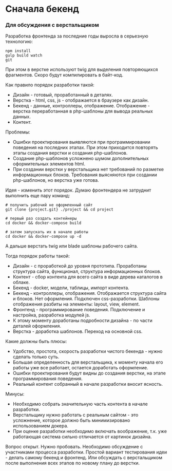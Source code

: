 # Сначала бекенд

### Для обсуждения с верстальщиком

Разработка фронтенда за последние годы выросла в серьезную технологию:
```
npm install
gulp build watch
git
```

При этом в верстке используют twig для выделения повторяющихся фрагментов.
Скоро будут компилировать в байт-код.

Как правило порядок разработки такой:
* Дизайн - готовый, проработанный в деталях.
* Верстка - html, css, js - отображается в браузере как дизайн.
* Бекенд - данные, контроллеры, отображение. Отображение - верстка переработанная в php-шаблоны для вывода реальных данных.
* Контент.

Проблемы:
* Ошибки проектирования выявляются при программировании поведения на последних этапах. При этом приходится повторять этапы создания верстки и создания php-шаблонов.
* Создание php-шаблонов усложнено шумом дополнительных оформительных элементов html.
* При создании верстки у верстальщика нет требований по разметке информационных блоков. Требования выясняются при создании php-шаблонов, но верстка уже готова.

Идея - изменить этот порядок. Думаю фронтендера не затруднит выполнить еще пару команд:
```
# получить рабочий не оформленный сайт
git clone {project.git} ./project && cd project

# первый раз создать контейнеры
cd docker && docker-compose build

# затем запускать их в начале работы
cd docker && docker-compose up -d
```

А дальше верстать twig или blade шаблоны рабочего сайта.

Тогда порядок работы такой:
* Дизайн - с проработкой до уровня прототипа. Проработаны структура сайта, функционал, структура информационных блоков.
* Контент - сбор контента для всего сайта в виде дерева каталогов в облаке.
* Бекенд - docker, модели, таблицы, импорт контента.
* Бекенд - контроллеры, отображения. Отображается структура сайта и блоков. Нет оформления. Подключен css-разработки. Шаблоны отображения разбиты на элементы: layout, view, element.
* Фронтенд - программирование поведения. Подключение и настройка, разработка модулей js.
* К этому моменту доработаны подробности дизайна - по части деталей оформления.
* Верстка - доработка шаблонов. Переход на основной css.

Какие должны быть плюсы:
* Удобство, простота, скорость разработки чистого бекенда - нужно сделать только суть.
* Большая определенность для верстальщика, к моменту начала его работы уже все работает, остается доработать оформление.
* Ошибки проектирования будут видны до создания верстки, на этапе программирования поведения.
* Реальный контент собранный в начале разработки вносит ясность.

Минусы:
* Необходимо собрать значительную часть контента в начале разработки.
* Верстальщику нужно работать с реальным сайтом - это усложнение, которое должно быть минимизировано использованием докера.
* При оценке разработки необходимо включать воображение, т.к. уже работающая система сильно отличается от картинок дизайна.

Вопрос открыт. Нужно пробовать. Необходимо обсуждение с участниками процесса разработки. Простой вариант тестирования идеи - делать самому бекенд и фронтенд. Или обсуждать с верстальщиком после выполнения всех этапов по новому плану до верстки.